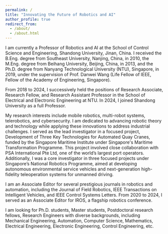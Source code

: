 ```yaml
---
permalink: /
title: "Innovating the Future of Robotics and AI"
author_profile: true
redirect_from: 
  - /about/
  - /about.html
---
```


I am currently a Professor of Robotics and AI at the School of Control Science and Engineering, Shandong University, Jinan, China. I received the B.Eng. degree from Southeast University, Nanjing, China, in 2010, the M.Eng. degree from Beihang University, Beijing, China, in 2013, and the Ph.D. degree from Nanyang Technological University (NTU), Singapore, in 2019, under the supervision of Prof. Danwei Wang (Life Fellow of IEEE, Fellow of the Academy of Engineering, Singapore).

From 2018 to 2024, I successively held the positions of Research Associate, Research Fellow, and Research Assistant Professor in the School of Electrical and Electronic Engineering at NTU. In 2024, I joined Shandong University as a full Professor.

My research interests include mobile robotics, multi-robot systems, telerobotics, and cybersecurity. I am dedicated to advancing robotic theory and technology while applying these innovations to address industrial challenges. I served as the lead investigator in a focused project, Development of Three Key Technologies for Automated Quay Cranes, funded by the Singapore Maritime Institute under Singapore's Maritime Transformation Programme. This project involved close collaboration with PSA International Pte Ltd, one of the world’s largest port operators. Additionally, I was a core investigator in three focused projects under Singapore’s National Robotics Programme, aimed at developing autonomous environmental service vehicles and next-generation high-fidelity teleoperation systems for unmanned driving.

I am an Associate Editor for several prestigious journals in robotics and automation, including the Journal of Field Robotics, IEEE Transactions on Intelligent Vehicles, and IEEE Control Systems Letters. From 2020 to 2024, I served as an Associate Editor for IROS, a flagship robotics conference.

I am looking for Ph.D. students, Master students, Postdoctoral research fellows, Research Engineers with diverse backgrounds, including Mechanical Engineering, Automation, Computer Science, Mathematics, Electrical Engineering, Electronic Engineering, Control Engineering, etc.


